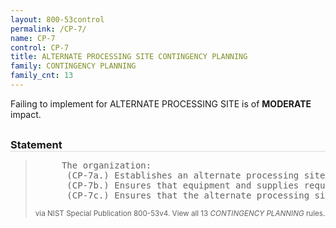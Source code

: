 ```yaml
---
layout: 800-53control
permalink: /CP-7/
name: CP-7
control: CP-7
title: ALTERNATE PROCESSING SITE CONTINGENCY PLANNING
family: CONTINGENCY PLANNING
family_cnt: 13
---
```

<p class="text-warning">Failing to implement for ALTERNATE PROCESSING SITE is of <b>MODERATE</b> impact.</p>

<h3 style="border-bottom:1px solid #ddd;margin:30px 0 8px 0;">Statement</h3>
<blockquote>
<pre>     The organization: 
      (CP-7a.) Establishes an alternate processing site including necessary agreements to permit the transfer and resumption of [Assignment: organization-defined information system operations] for essential missions/business functions within [Assignment: organization-defined time period consistent with recovery time and recovery point objectives] when the primary processing capabilities are unavailable; 
      (CP-7b.) Ensures that equipment and supplies required to transfer and resume operations are available at the alternate processing site or contracts are in place to support delivery to the site within the organization-defined time period for transfer/resumption; and 
      (CP-7c.) Ensures that the alternate processing site provides information security safeguards equivalent to that of the primary site. 
</pre>
<p><small>via NIST Special Publication 800-53v4. View all 13 <i>CONTINGENCY PLANNING</i> rules. <a href="/cce/ssg/group/$Group_id"><span class="glyphicon glyphicon-link"></span></a> </small></p>
</blockquote>

